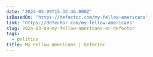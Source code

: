 ```yaml
---
date: '2024-03-09T15:32:46.000Z'
isBasedOn: 'https://defector.com/my-fellow-americans'
link: 'https://defector.com/my-fellow-americans'
slug: 2024-03-09-my-fellow-americans-or-defector
tags:
  - politics
title: My Fellow Americans | Defector
---
```


